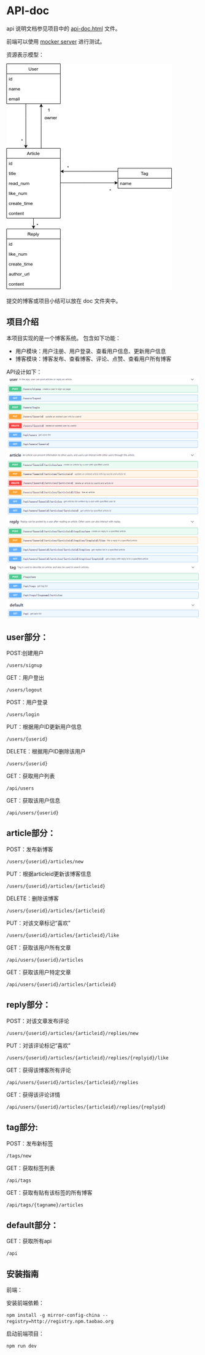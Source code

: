 # API-doc

api 说明文档参见项目中的 [api-doc.html](api-doc.html) 文件。

前端可以使用 [mocker server](https://kqz207d0-qt-sc.mock.coding.io) 进行测试。

资源表示模型：

![rrm](image/resource-representation-model.png)

提交的博客或项目小结可以放在 doc 文件夹中。

## 项目介绍
本项目实现的是一个博客系统。
包含如下功能：
- 用户模块：用户注册、用户登录、查看用户信息、更新用户信息
- 博客模块：博客发布、查看博客、评论、点赞、查看用户所有博客




API设计如下：
![api](./image/api1.png)
![api](./image/api2.png)
## user部分：

POST:创建用户
```
/users/signup
```
GET：用户登出
```
/users/logout
```
POST：用户登录
```
/users/login
```
PUT：根据用户ID更新用户信息
```
/users/{userid}
```
DELETE：根据用户ID删除该用户
```
/users/{userid}
```
GET：获取用户列表
```
/api/users
```
GET：获取该用户信息
```
/api/users/{userid}
```

## article部分：

POST：发布新博客
```
/users/{userid}/articles/new
```
PUT：根据articleid更新该博客信息
```
/users/{userid}/articles/{articleid}
```
DELETE：删除该博客
```
/users/{userid}/articles/{articleid}
```
PUT：对该文章标记“喜欢”
```
/users/{userid}/articles/{articleid}/like
```
GET：获取该用户所有文章
```
/api/users/{userid}/articles
```
GET：获取该用户特定文章
```
/api/users/{userid}/articles/{articleid}
```

## reply部分：
POST：对该文章发布评论
```
/users/{userid}/articles/{articleid}/replies/new
```
PUT：对该评论标记“喜欢”
```
/users/{userid}/articles/{articleid}/replies/{replyid}/like
```
GET：获得该博客所有评论
```
/api/users/{userid}/articles/{articleid}/replies
```
GET：获得该评论详情
```
/api/users/{userid}/articles/{articleid}/replies/{replyid}
```

## tag部分:
POST：发布新标签
```
/tags/new
```
GET：获取标签列表
```
/api/tags
```
GET：获取有贴有该标签的所有博客
```
/api/tags/{tagname}/articles
```

## default部分：
GET：获取所有api
```
/api
```

## 安装指南
前端：

安装前端依赖：
```
npm install -g mirror-config-china --registry=http://registry.npm.taobao.org
```
启动前端项目：
```
npm run dev
```